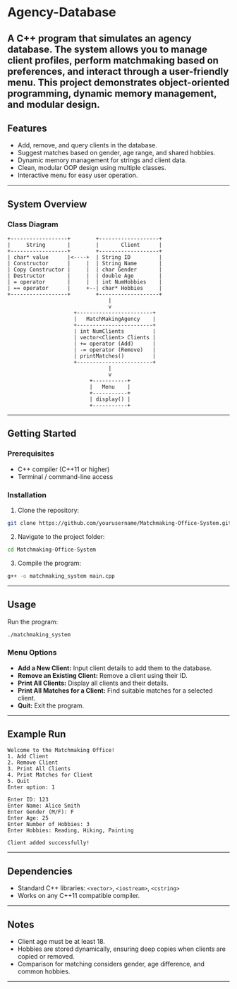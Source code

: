 
# Agency-Database 

A C++ program that simulates an agency database. The system allows you to manage client profiles, perform matchmaking based on preferences, and interact through a user-friendly menu. This project demonstrates object-oriented programming, dynamic memory management, and modular design.
---

## Features

- Add, remove, and query clients in the database.  
- Suggest matches based on gender, age range, and shared hobbies.  
- Dynamic memory management for strings and client data.  
- Clean, modular OOP design using multiple classes.  
- Interactive menu for easy user operation.  

---

## System Overview

### Class Diagram

```
+------------------+        +-------------------+
|     String       |        |       Client      |
+------------------+        +-------------------+
| char* value      |<----+  | String ID         |
| Constructor      |     |  | String Name       |
| Copy Constructor |     |  | char Gender       |
| Destructor       |     |  | double Age        |
| = operator       |     |  | int NumHobbies    |
| == operator      |     +--| char* Hobbies     |
+------------------+        +-------------------+
                                |
                                v
                     +------------------------+
                     |   MatchMakingAgency    |
                     +------------------------+
                     | int NumClients         |
                     | vector<Client> Clients |
                     | += operator (Add)      |
                     | -= operator (Remove)   |
                     | printMatches()         |
                     +------------------------+
                                |
                                v
                          +-----------+
                          |   Menu    |
                          +-----------+
                          | display() |
                          +-----------+
```

---

## Getting Started

### Prerequisites

- C++ compiler (C++11 or higher)  
- Terminal / command-line access  

### Installation

1. Clone the repository:

```bash
git clone https://github.com/yourusername/Matchmaking-Office-System.git
```

2. Navigate to the project folder:

```bash
cd Matchmaking-Office-System
```

3. Compile the program:

```bash
g++ -o matchmaking_system main.cpp
```

---

## Usage

Run the program:

```bash
./matchmaking_system
```

### Menu Options

- **Add a New Client:** Input client details to add them to the database.  
- **Remove an Existing Client:** Remove a client using their ID.  
- **Print All Clients:** Display all clients and their details.  
- **Print All Matches for a Client:** Find suitable matches for a selected client.  
- **Quit:** Exit the program.  

---

## Example Run

```
Welcome to the Matchmaking Office!
1. Add Client
2. Remove Client
3. Print All Clients
4. Print Matches for Client
5. Quit
Enter option: 1

Enter ID: 123
Enter Name: Alice Smith
Enter Gender (M/F): F
Enter Age: 25
Enter Number of Hobbies: 3
Enter Hobbies: Reading, Hiking, Painting

Client added successfully!
```

---

## Dependencies

- Standard C++ libraries: `<vector>`, `<iostream>`, `<cstring>`  
- Works on any C++11 compatible compiler.  

---

## Notes

- Client age must be at least 18.  
- Hobbies are stored dynamically, ensuring deep copies when clients are copied or removed.  
- Comparison for matching considers gender, age difference, and common hobbies.  

---




